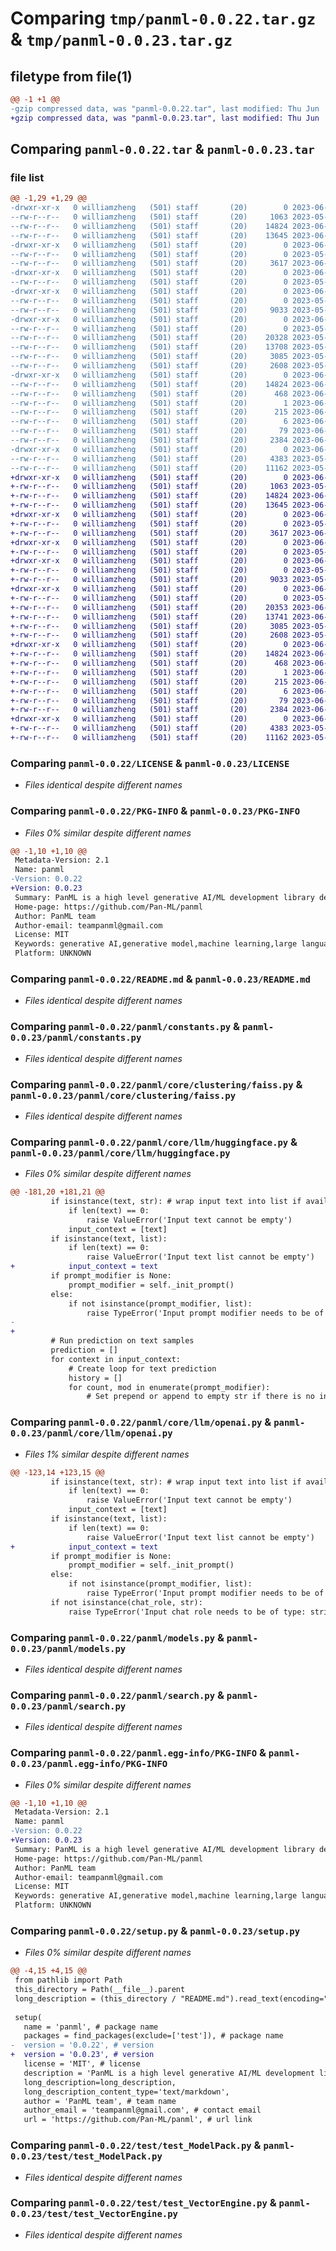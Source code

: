 # Comparing `tmp/panml-0.0.22.tar.gz` & `tmp/panml-0.0.23.tar.gz`

## filetype from file(1)

```diff
@@ -1 +1 @@
-gzip compressed data, was "panml-0.0.22.tar", last modified: Thu Jun  1 11:13:04 2023, max compression
+gzip compressed data, was "panml-0.0.23.tar", last modified: Thu Jun  1 22:37:31 2023, max compression
```

## Comparing `panml-0.0.22.tar` & `panml-0.0.23.tar`

### file list

```diff
@@ -1,29 +1,29 @@
-drwxr-xr-x   0 williamzheng   (501) staff       (20)        0 2023-06-01 11:13:04.050526 panml-0.0.22/
--rw-r--r--   0 williamzheng   (501) staff       (20)     1063 2023-05-11 06:11:04.000000 panml-0.0.22/LICENSE
--rw-r--r--   0 williamzheng   (501) staff       (20)    14824 2023-06-01 11:13:04.050887 panml-0.0.22/PKG-INFO
--rw-r--r--   0 williamzheng   (501) staff       (20)    13645 2023-06-01 11:12:21.000000 panml-0.0.22/README.md
-drwxr-xr-x   0 williamzheng   (501) staff       (20)        0 2023-06-01 11:13:04.042740 panml-0.0.22/panml/
--rw-r--r--   0 williamzheng   (501) staff       (20)        0 2023-05-19 12:08:24.000000 panml-0.0.22/panml/__init__.py
--rw-r--r--   0 williamzheng   (501) staff       (20)     3617 2023-06-01 11:12:21.000000 panml-0.0.22/panml/constants.py
-drwxr-xr-x   0 williamzheng   (501) staff       (20)        0 2023-06-01 11:13:04.045507 panml-0.0.22/panml/core/
--rw-r--r--   0 williamzheng   (501) staff       (20)        0 2023-05-21 05:11:31.000000 panml-0.0.22/panml/core/__init__.py
-drwxr-xr-x   0 williamzheng   (501) staff       (20)        0 2023-06-01 11:13:04.046242 panml-0.0.22/panml/core/clustering/
--rw-r--r--   0 williamzheng   (501) staff       (20)        0 2023-05-21 05:11:31.000000 panml-0.0.22/panml/core/clustering/__init__.py
--rw-r--r--   0 williamzheng   (501) staff       (20)     9033 2023-05-24 12:19:14.000000 panml-0.0.22/panml/core/clustering/faiss.py
-drwxr-xr-x   0 williamzheng   (501) staff       (20)        0 2023-06-01 11:13:04.047847 panml-0.0.22/panml/core/llm/
--rw-r--r--   0 williamzheng   (501) staff       (20)        0 2023-05-21 05:11:31.000000 panml-0.0.22/panml/core/llm/__init__.py
--rw-r--r--   0 williamzheng   (501) staff       (20)    20328 2023-05-29 09:35:44.000000 panml-0.0.22/panml/core/llm/huggingface.py
--rw-r--r--   0 williamzheng   (501) staff       (20)    13708 2023-05-28 12:46:27.000000 panml-0.0.22/panml/core/llm/openai.py
--rw-r--r--   0 williamzheng   (501) staff       (20)     3085 2023-05-28 12:46:27.000000 panml-0.0.22/panml/models.py
--rw-r--r--   0 williamzheng   (501) staff       (20)     2608 2023-05-28 12:46:27.000000 panml-0.0.22/panml/search.py
-drwxr-xr-x   0 williamzheng   (501) staff       (20)        0 2023-06-01 11:13:04.045175 panml-0.0.22/panml.egg-info/
--rw-r--r--   0 williamzheng   (501) staff       (20)    14824 2023-06-01 11:13:03.000000 panml-0.0.22/panml.egg-info/PKG-INFO
--rw-r--r--   0 williamzheng   (501) staff       (20)      468 2023-06-01 11:13:03.000000 panml-0.0.22/panml.egg-info/SOURCES.txt
--rw-r--r--   0 williamzheng   (501) staff       (20)        1 2023-06-01 11:13:03.000000 panml-0.0.22/panml.egg-info/dependency_links.txt
--rw-r--r--   0 williamzheng   (501) staff       (20)      215 2023-06-01 11:13:03.000000 panml-0.0.22/panml.egg-info/requires.txt
--rw-r--r--   0 williamzheng   (501) staff       (20)        6 2023-06-01 11:13:03.000000 panml-0.0.22/panml.egg-info/top_level.txt
--rw-r--r--   0 williamzheng   (501) staff       (20)       79 2023-06-01 11:13:04.051993 panml-0.0.22/setup.cfg
--rw-r--r--   0 williamzheng   (501) staff       (20)     2384 2023-06-01 11:12:21.000000 panml-0.0.22/setup.py
-drwxr-xr-x   0 williamzheng   (501) staff       (20)        0 2023-06-01 11:13:04.049493 panml-0.0.22/test/
--rw-r--r--   0 williamzheng   (501) staff       (20)     4383 2023-05-25 13:23:02.000000 panml-0.0.22/test/test_ModelPack.py
--rw-r--r--   0 williamzheng   (501) staff       (20)    11162 2023-05-22 09:48:53.000000 panml-0.0.22/test/test_VectorEngine.py
+drwxr-xr-x   0 williamzheng   (501) staff       (20)        0 2023-06-01 22:37:31.378286 panml-0.0.23/
+-rw-r--r--   0 williamzheng   (501) staff       (20)     1063 2023-05-11 06:11:04.000000 panml-0.0.23/LICENSE
+-rw-r--r--   0 williamzheng   (501) staff       (20)    14824 2023-06-01 22:37:31.378644 panml-0.0.23/PKG-INFO
+-rw-r--r--   0 williamzheng   (501) staff       (20)    13645 2023-06-01 11:12:21.000000 panml-0.0.23/README.md
+drwxr-xr-x   0 williamzheng   (501) staff       (20)        0 2023-06-01 22:37:31.370960 panml-0.0.23/panml/
+-rw-r--r--   0 williamzheng   (501) staff       (20)        0 2023-05-19 12:08:24.000000 panml-0.0.23/panml/__init__.py
+-rw-r--r--   0 williamzheng   (501) staff       (20)     3617 2023-06-01 11:12:21.000000 panml-0.0.23/panml/constants.py
+drwxr-xr-x   0 williamzheng   (501) staff       (20)        0 2023-06-01 22:37:31.372947 panml-0.0.23/panml/core/
+-rw-r--r--   0 williamzheng   (501) staff       (20)        0 2023-05-21 05:11:31.000000 panml-0.0.23/panml/core/__init__.py
+drwxr-xr-x   0 williamzheng   (501) staff       (20)        0 2023-06-01 22:37:31.373594 panml-0.0.23/panml/core/clustering/
+-rw-r--r--   0 williamzheng   (501) staff       (20)        0 2023-05-21 05:11:31.000000 panml-0.0.23/panml/core/clustering/__init__.py
+-rw-r--r--   0 williamzheng   (501) staff       (20)     9033 2023-05-24 12:19:14.000000 panml-0.0.23/panml/core/clustering/faiss.py
+drwxr-xr-x   0 williamzheng   (501) staff       (20)        0 2023-06-01 22:37:31.375263 panml-0.0.23/panml/core/llm/
+-rw-r--r--   0 williamzheng   (501) staff       (20)        0 2023-05-21 05:11:31.000000 panml-0.0.23/panml/core/llm/__init__.py
+-rw-r--r--   0 williamzheng   (501) staff       (20)    20353 2023-06-01 22:37:04.000000 panml-0.0.23/panml/core/llm/huggingface.py
+-rw-r--r--   0 williamzheng   (501) staff       (20)    13741 2023-06-01 22:37:04.000000 panml-0.0.23/panml/core/llm/openai.py
+-rw-r--r--   0 williamzheng   (501) staff       (20)     3085 2023-05-28 12:46:27.000000 panml-0.0.23/panml/models.py
+-rw-r--r--   0 williamzheng   (501) staff       (20)     2608 2023-05-28 12:46:27.000000 panml-0.0.23/panml/search.py
+drwxr-xr-x   0 williamzheng   (501) staff       (20)        0 2023-06-01 22:37:31.372627 panml-0.0.23/panml.egg-info/
+-rw-r--r--   0 williamzheng   (501) staff       (20)    14824 2023-06-01 22:37:31.000000 panml-0.0.23/panml.egg-info/PKG-INFO
+-rw-r--r--   0 williamzheng   (501) staff       (20)      468 2023-06-01 22:37:31.000000 panml-0.0.23/panml.egg-info/SOURCES.txt
+-rw-r--r--   0 williamzheng   (501) staff       (20)        1 2023-06-01 22:37:31.000000 panml-0.0.23/panml.egg-info/dependency_links.txt
+-rw-r--r--   0 williamzheng   (501) staff       (20)      215 2023-06-01 22:37:31.000000 panml-0.0.23/panml.egg-info/requires.txt
+-rw-r--r--   0 williamzheng   (501) staff       (20)        6 2023-06-01 22:37:31.000000 panml-0.0.23/panml.egg-info/top_level.txt
+-rw-r--r--   0 williamzheng   (501) staff       (20)       79 2023-06-01 22:37:31.379730 panml-0.0.23/setup.cfg
+-rw-r--r--   0 williamzheng   (501) staff       (20)     2384 2023-06-01 22:37:04.000000 panml-0.0.23/setup.py
+drwxr-xr-x   0 williamzheng   (501) staff       (20)        0 2023-06-01 22:37:31.377142 panml-0.0.23/test/
+-rw-r--r--   0 williamzheng   (501) staff       (20)     4383 2023-05-25 13:23:02.000000 panml-0.0.23/test/test_ModelPack.py
+-rw-r--r--   0 williamzheng   (501) staff       (20)    11162 2023-05-22 09:48:53.000000 panml-0.0.23/test/test_VectorEngine.py
```

### Comparing `panml-0.0.22/LICENSE` & `panml-0.0.23/LICENSE`

 * *Files identical despite different names*

### Comparing `panml-0.0.22/PKG-INFO` & `panml-0.0.23/PKG-INFO`

 * *Files 0% similar despite different names*

```diff
@@ -1,10 +1,10 @@
 Metadata-Version: 2.1
 Name: panml
-Version: 0.0.22
+Version: 0.0.23
 Summary: PanML is a high level generative AI/ML development library designed for ease of use and fast experimentation.
 Home-page: https://github.com/Pan-ML/panml
 Author: PanML team
 Author-email: teampanml@gmail.com
 License: MIT
 Keywords: generative AI,generative model,machine learning,large language model,LLM,prompt engineering,fine tuning,prompt tuning,retrieval augmentation,AI safety,AI alignment
 Platform: UNKNOWN
```

### Comparing `panml-0.0.22/README.md` & `panml-0.0.23/README.md`

 * *Files identical despite different names*

### Comparing `panml-0.0.22/panml/constants.py` & `panml-0.0.23/panml/constants.py`

 * *Files identical despite different names*

### Comparing `panml-0.0.22/panml/core/clustering/faiss.py` & `panml-0.0.23/panml/core/clustering/faiss.py`

 * *Files identical despite different names*

### Comparing `panml-0.0.22/panml/core/llm/huggingface.py` & `panml-0.0.23/panml/core/llm/huggingface.py`

 * *Files 0% similar despite different names*

```diff
@@ -181,20 +181,21 @@
         if isinstance(text, str): # wrap input text into list if available
             if len(text) == 0:
                 raise ValueError('Input text cannot be empty')
             input_context = [text]
         if isinstance(text, list):
             if len(text) == 0:
                 raise ValueError('Input text list cannot be empty')
+            input_context = text
         if prompt_modifier is None:
             prompt_modifier = self._init_prompt()
         else:
             if not isinstance(prompt_modifier, list):
                 raise TypeError('Input prompt modifier needs to be of type: list')
-        
+
         # Run prediction on text samples
         prediction = []
         for context in input_context:
             # Create loop for text prediction
             history = []
             for count, mod in enumerate(prompt_modifier):
                 # Set prepend or append to empty str if there is no input for these
```

### Comparing `panml-0.0.22/panml/core/llm/openai.py` & `panml-0.0.23/panml/core/llm/openai.py`

 * *Files 1% similar despite different names*

```diff
@@ -123,14 +123,15 @@
         if isinstance(text, str): # wrap input text into list if available
             if len(text) == 0:
                 raise ValueError('Input text cannot be empty')
             input_context = [text]
         if isinstance(text, list):
             if len(text) == 0:
                 raise ValueError('Input text list cannot be empty')
+            input_context = text
         if prompt_modifier is None:
             prompt_modifier = self._init_prompt()
         else:
             if not isinstance(prompt_modifier, list):
                 raise TypeError('Input prompt modifier needs to be of type: list')
         if not isinstance(chat_role, str):
             raise TypeError('Input chat role needs to be of type: string')
```

### Comparing `panml-0.0.22/panml/models.py` & `panml-0.0.23/panml/models.py`

 * *Files identical despite different names*

### Comparing `panml-0.0.22/panml/search.py` & `panml-0.0.23/panml/search.py`

 * *Files identical despite different names*

### Comparing `panml-0.0.22/panml.egg-info/PKG-INFO` & `panml-0.0.23/panml.egg-info/PKG-INFO`

 * *Files 0% similar despite different names*

```diff
@@ -1,10 +1,10 @@
 Metadata-Version: 2.1
 Name: panml
-Version: 0.0.22
+Version: 0.0.23
 Summary: PanML is a high level generative AI/ML development library designed for ease of use and fast experimentation.
 Home-page: https://github.com/Pan-ML/panml
 Author: PanML team
 Author-email: teampanml@gmail.com
 License: MIT
 Keywords: generative AI,generative model,machine learning,large language model,LLM,prompt engineering,fine tuning,prompt tuning,retrieval augmentation,AI safety,AI alignment
 Platform: UNKNOWN
```

### Comparing `panml-0.0.22/setup.py` & `panml-0.0.23/setup.py`

 * *Files 0% similar despite different names*

```diff
@@ -4,15 +4,15 @@
 from pathlib import Path
 this_directory = Path(__file__).parent
 long_description = (this_directory / "README.md").read_text(encoding="utf-8")
 
 setup(
   name = 'panml', # package name     
   packages = find_packages(exclude=['test']), # package name
-  version = '0.0.22', # version
+  version = '0.0.23', # version
   license = 'MIT', # license
   description = 'PanML is a high level generative AI/ML development library designed for ease of use and fast experimentation.', # short description about the package
   long_description=long_description,
   long_description_content_type='text/markdown',
   author = 'PanML team', # team name
   author_email = 'teampanml@gmail.com', # contact email
   url = 'https://github.com/Pan-ML/panml', # url link
```

### Comparing `panml-0.0.22/test/test_ModelPack.py` & `panml-0.0.23/test/test_ModelPack.py`

 * *Files identical despite different names*

### Comparing `panml-0.0.22/test/test_VectorEngine.py` & `panml-0.0.23/test/test_VectorEngine.py`

 * *Files identical despite different names*

